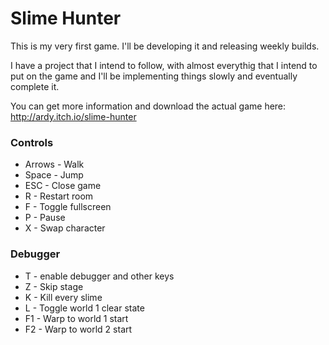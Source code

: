 # Slime Hunter

This is my very first game. I'll be developing it and releasing weekly builds. 

I have a project that I intend to follow, with almost everythig that I intend to put on the game and I'll be implementing things slowly and eventually complete it.

You can get more information and download the actual game here: http://ardy.itch.io/slime-hunter

### Controls
* Arrows - Walk
* Space - Jump
* ESC - Close game
* R - Restart room
* F - Toggle fullscreen
* P - Pause
* X - Swap character

### Debugger
* T - enable debugger and other keys
* Z - Skip stage
* K - Kill every slime
* L - Toggle world 1 clear state
* F1 - Warp to world 1 start
* F2 - Warp to world 2 start

